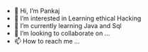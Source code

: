 - 👋 Hi, I’m Pankaj 
- 👀 I’m interested in Learning ethical Hacking
- 🌱 I’m currently learning Java and Sql
- 💞️ I’m looking to collaborate on ...
- 📫 How to reach me ...

<!---
Pankaj/Pankaj is a ✨ special ✨ repository because its `README.md` (this file) appears on your GitHub profile.
You can click the Preview link to take a look at your changes.
--->
